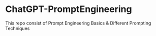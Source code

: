 # ChatGPT-PromptEngineering
This repo consist of Prompt Engineering Basics &amp; Different Prompting Techniques 
